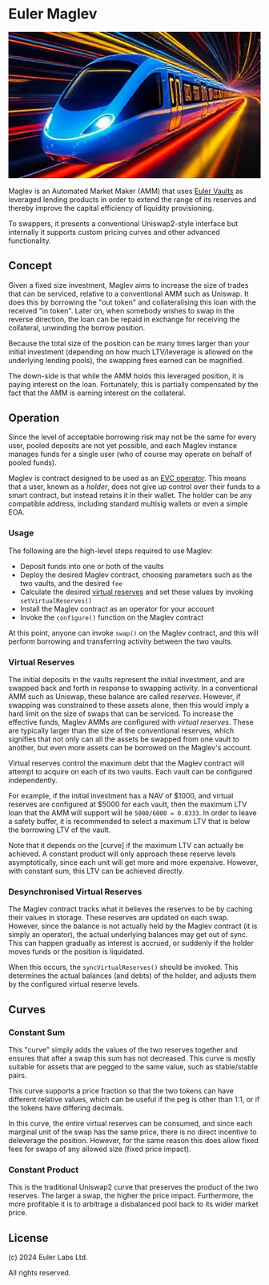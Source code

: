 # Euler Maglev

![maglev logo](docs/maglev.png)

Maglev is an Automated Market Maker (AMM) that uses [Euler Vaults](https://docs.euler.finance/euler-vault-kit-white-paper/) as leveraged lending products in order to extend the range of its reserves and thereby improve the capital efficiency of liquidity provisioning.

To swappers, it presents a conventional Uniswap2-style interface but internally it supports custom pricing curves and other advanced functionality.

## Concept

Given a fixed size investment, Maglev aims to increase the size of trades that can be serviced, relative to a conventional AMM such as Uniswap. It does this by borrowing the "out token" and collateralising this loan with the received "in token". Later on, when somebody wishes to swap in the reverse direction, the loan can be repaid in exchange for receiving the collateral, unwinding the borrow position.

Because the total size of the position can be many times larger than your initial investment (depending on how much LTV/leverage is allowed on the underlying lending pools), the swapping fees earned can be magnified.

The down-side is that while the AMM holds this leveraged position, it is paying interest on the loan. Fortunately, this is partially compensated by the fact that the AMM is earning interest on the collateral.

## Operation

Since the level of acceptable borrowing risk may not be the same for every user, pooled deposits are not yet possible, and each Maglev instance manages funds for a single user (who of course may operate on behalf of pooled funds).

Maglev is contract designed to be used as an [EVC operator](https://evc.wtf/docs/whitepaper/#operators). This means that a user, known as a *holder*, does not give up control over their funds to a smart contract, but instead retains it in their wallet. The holder can be any compatible address, including standard multisig wallets or even a simple EOA.

### Usage

The following are the high-level steps required to use Maglev:

* Deposit funds into one or both of the vaults
* Deploy the desired Maglev contract, choosing parameters such as the two vaults, and the desired `fee`
* Calculate the desired [virtual reserves](#virtual-reserves) and set these values by invoking `setVirtualReserves()`
* Install the Maglev contract as an operator for your account
* Invoke the `configure()` function on the Maglev contract

At this point, anyone can invoke `swap()` on the Maglev contract, and this will perform borrowing and transferring activity between the two vaults.

### Virtual Reserves

The initial deposits in the vaults represent the initial investment, and are swapped back and forth in response to swapping activity. In a conventional AMM such as Uniswap, these balance are called *reserves*. However, if swapping was constrained to these assets alone, then this would imply a hard limit on the size of swaps that can be serviced. To increase the effective funds, Maglev AMMs are configured with *virtual reserves*. These are typically larger than the size of the conventional reserves, which signifies that not only can all the assets be swapped from one vault to another, but even more assets can be borrowed on the Maglev's account.

Virtual reserves control the maximum debt that the Maglev contract will attempt to acquire on each of its two vaults. Each vault can be configured independently.

For example, if the initial investment has a NAV of $1000, and virtual reserves are configured at $5000 for each vault, then the maximum LTV loan that the AMM will support will be `5000/6000 = 0.8333`. In order to leave a safety buffer, it is recommended to select a maximum LTV that is below the borrowing LTV of the vault.

Note that it depends on the [curve] if the maximum LTV can actually be achieved. A constant product will only approach these reserve levels asymptotically, since each unit will get more and more expensive. However, with constant sum, this LTV can be achieved directly.

### Desynchronised Virtual Reserves

The Maglev contract tracks what it believes the reserves to be by caching their values in storage. These reserves are updated on each swap. However, since the balance is not actually held by the Maglev contract (it is simply an operator), the actual underlying balances may get out of sync. This can happen gradually as interest is accrued, or suddenly if the holder moves funds or the position is liquidated.

When this occurs, the `syncVirtualReserves()` should be invoked. This determines the actual balances (and debts) of the holder, and adjusts them by the configured virtual reserve levels.



## Curves

### Constant Sum

This "curve" simply adds the values of the two reserves together and ensures that after a swap this sum has not decreased. This curve is mostly suitable for assets that are pegged to the same value, such as stable/stable pairs.

This curve supports a price fraction so that the two tokens can have different relative values, which can be useful if the peg is other than 1:1, or if the tokens have differing decimals.

In this curve, the entire virtual reserves can be consumed, and since each marginal unit of the swap has the same price, there is no direct incentive to deleverage the position. However, for the same reason this does allow fixed fees for swaps of any allowed size (fixed price impact).

### Constant Product

This is the traditional Uniswap2 curve that preserves the product of the two reserves. The larger a swap, the higher the price impact. Furthermore, the more profitable it is to arbitrage a disbalanced pool back to its wider market price.



## License

(c) 2024 Euler Labs Ltd.

All rights reserved.
